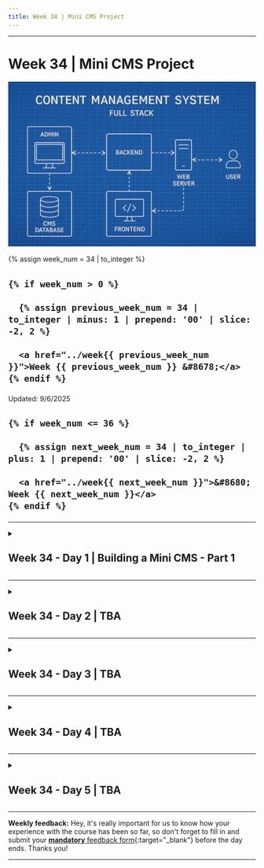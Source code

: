```yaml
---
title: Week 34 | Mini CMS Project
---
```


<hr class="mb-0">

<h1 id="{{ Week 34-Mini CMS Project | slugify }}">
  <span class="week-prefix">Week 34 |</span> Mini CMS Project
</h1>

<img src="assets/mini.cms.jpg" />

<div class="week-controls">

  {% assign week_num = 34 | to_integer %}

  <h2 class="week-controls__previous_week">

    {% if week_num > 0 %}

      {% assign previous_week_num = 34 | to_integer | minus: 1 | prepend: '00' | slice: -2, 2 %}

      <a href="../week{{ previous_week_num }}">Week {{ previous_week_num }} &#8678;</a>
    {% endif %}

  </h2>

  <span>Updated: 9/6/2025</span>

  <h2 class="week-controls__next_week">

    {% if week_num <= 36 %}

      {% assign next_week_num = 34 | to_integer | plus: 1 | prepend: '00' | slice: -2, 2 %}

      <a href="../week{{ next_week_num }}">&#8680; Week {{ next_week_num }}</a>
    {% endif %}

  </h2>

</div>

---

<!-- Week 34 - Day 1 | Building a Mini CMS - Part 1 -->
<details markdown="1">
  <summary>
    <h2>
      <span class="summary-day">Week 34 - Day 1</span> | Building a Mini CMS - Part 1</h2>
  </summary>

### Schedule

  - **Watch the lectures**
  - **Study the suggested material**
  - **Practice on the topics and share your questions**

### Study Plan

  Your instructor will share the video lectures with you. Here are the topics covered:

  - **Part 1:** What is a Content Management System (CMS)?
  - **Part 2:** Setting up our Node.js project

  You can find the lecture code [here](https://github.com/in-tech-gration/build-a-cms-2024/tree/62f0d9743c8abe36e4a351c42b98c06310ff0aa9){:target="_blank"}

  **References & Resources:**

  - [How to set up a Node server with TypeScript in 2024](https://www.learnwithjason.dev/blog/modern-node-server-typescript-2024/){:target="_blank"}  
  - [Learn with Jason](https://www.learnwithjason.dev/episodes/){:target="_blank"}  
  - [VSCode Excalidraw Extension](https://marketplace.visualstudio.com/items?itemName=pomdtr.excalidraw-editor){:target="_blank"}  
  - TypeScript definitions for [node http](https://microsoft.github.io/PowerBI-JavaScript/modules/_node_modules__types_node_http_d_._http_.html){:target="_blank"} *(@types/node*)  
  - [How to use TypeScript in Node.js](https://www.executeprogram.com/courses/typescript-basics/articles/how-to-use-typescript-in-node-js){:target="_blank"}  
  - Some more Node/TypeScript boilerplates and guides  
    - [https://betterstack.com/community/guides/scaling-nodejs/nodejs-typescript/](https://betterstack.com/community/guides/scaling-nodejs/nodejs-typescript/){:target="_blank"}  
    - [https://github.com/jsynowiec/node-typescript-boilerplate](https://github.com/jsynowiec/node-typescript-boilerplate){:target="_blank"}
  - [Try WordPress Playground](https://wordpress.org/playground/){:target="_blank"}

<!-- Summary -->

<!-- Exercises -->

<!-- Extra Resources -->

<!-- Sources and Attributions -->
  
</details>

<hr class="mt-1">

<!-- Week 34 - Day 2 | TBA -->
<details markdown="1">
  <summary>
    <h2>
      <span class="summary-day">Week 34 - Day 2</span> | TBA</h2>
  </summary>

### Schedule

  - **Study the suggested material**
  - **Practice on the topics and share your questions**

<!-- Study Plan -->

<!-- Summary -->

<!-- Exercises -->

<!-- Extra Resources -->

<!-- Sources and Attributions -->
  
</details>

<hr class="mt-1">

<!-- Week 34 - Day 3 | TBA -->
<details markdown="1">
  <summary>
    <h2>
      <span class="summary-day">Week 34 - Day 3</span> | TBA</h2>
  </summary>

### Schedule

  - **Watch the lectures**
  - **Study the suggested material**
  - **Practice on the topics and share your questions**

### Study Plan

  Your instructor will share the video lectures with you. Here are the topics covered:

  - **Part 1:** 
  - **Part 2:**

  You can find the lecture code [here](){:target="_blank"}

  **Lecture Notes & Questions:**

  **References & Resources:**

<!-- Summary -->

<!-- Exercises -->

### Extra Resources

  ---



  _Photo by []()_


<!-- Sources and Attributions -->
  
</details>

<hr class="mt-1">

<!-- Week 34 - Day 4 | TBA -->
<details markdown="1">
  <summary>
    <h2>
      <span class="summary-day">Week 34 - Day 4</span> | TBA</h2>
  </summary>

### Schedule

  - **Study the suggested material**
  - **Practice on the topics and share your questions**

<!-- Study Plan -->

<!-- Summary -->

<!-- Exercises -->

<!-- Extra Resources -->

<!-- Sources and Attributions -->
  
</details>

<hr class="mt-1">

<!-- Week 34 - Day 5 | TBA -->
<details markdown="1">
  <summary>
    <h2>
      <span class="summary-day">Week 34 - Day 5</span> | TBA</h2>
  </summary>

### Schedule

  - **Watch the lectures**
  - **Study the suggested material**
  - **Practice on the topics and share your questions**

### Study Plan

  Your instructor will share the video lectures with you. Here are the topics covered:

  - **Part 1:** 
  - **Part 2:**

  You can find the lecture code [here](){:target="_blank"}

  **Lecture Notes & Questions:**

  **References & Resources:**

<!-- Summary -->

<!-- Exercises -->

<!-- Extra Resources -->

<!-- Sources and Attributions -->
  
</details>


<hr class="mt-1">

**Weekly feedback:** Hey, it's really important for us to know how your experience with the course has been so far, so don't forget to fill in and submit your [**mandatory** feedback form](https://forms.gle/S6Zg3bbS2uuwsSZF9){:target="_blank"} before the day ends. Thanks you!



---

<!-- COMMENTS: -->
<script src="https://utteranc.es/client.js"
  repo="in-tech-gration/WDX-180"
  issue-term="pathname"
  theme="github-dark"
  crossorigin="anonymous"
  async>
</script>